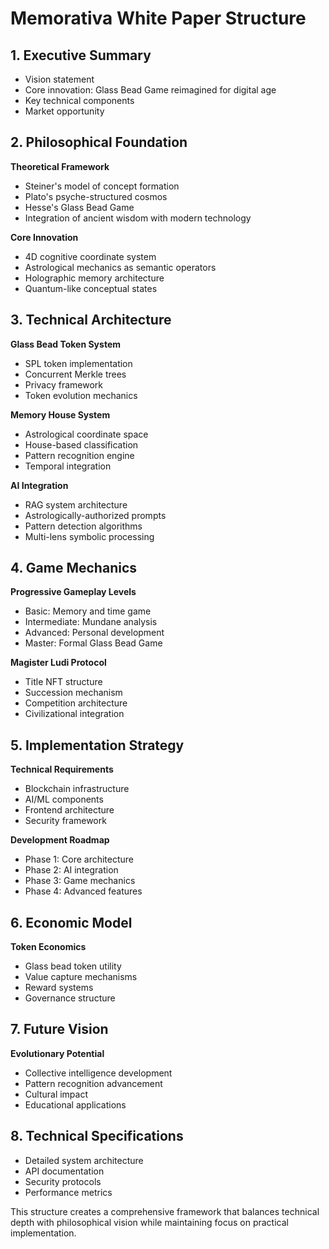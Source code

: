# Memorativa White Paper Structure

## 1. Executive Summary
- Vision statement
- Core innovation: Glass Bead Game reimagined for digital age
- Key technical components
- Market opportunity

## 2. Philosophical Foundation
**Theoretical Framework**
- Steiner's model of concept formation
- Plato's psyche-structured cosmos
- Hesse's Glass Bead Game
- Integration of ancient wisdom with modern technology

**Core Innovation**
- 4D cognitive coordinate system
- Astrological mechanics as semantic operators
- Holographic memory architecture
- Quantum-like conceptual states

## 3. Technical Architecture

**Glass Bead Token System**
- SPL token implementation
- Concurrent Merkle trees
- Privacy framework
- Token evolution mechanics

**Memory House System**
- Astrological coordinate space
- House-based classification
- Pattern recognition engine
- Temporal integration

**AI Integration**
- RAG system architecture
- Astrologically-authorized prompts
- Pattern detection algorithms
- Multi-lens symbolic processing

## 4. Game Mechanics

**Progressive Gameplay Levels**
- Basic: Memory and time game
- Intermediate: Mundane analysis
- Advanced: Personal development
- Master: Formal Glass Bead Game

**Magister Ludi Protocol**
- Title NFT structure
- Succession mechanism
- Competition architecture
- Civilizational integration

## 5. Implementation Strategy

**Technical Requirements**
- Blockchain infrastructure
- AI/ML components
- Frontend architecture
- Security framework

**Development Roadmap**
- Phase 1: Core architecture
- Phase 2: AI integration
- Phase 3: Game mechanics
- Phase 4: Advanced features

## 6. Economic Model

**Token Economics**
- Glass bead token utility
- Value capture mechanisms
- Reward systems
- Governance structure

## 7. Future Vision

**Evolutionary Potential**
- Collective intelligence development
- Pattern recognition advancement
- Cultural impact
- Educational applications

## 8. Technical Specifications
- Detailed system architecture
- API documentation
- Security protocols
- Performance metrics

This structure creates a comprehensive framework that balances technical depth with philosophical vision while maintaining focus on practical implementation.